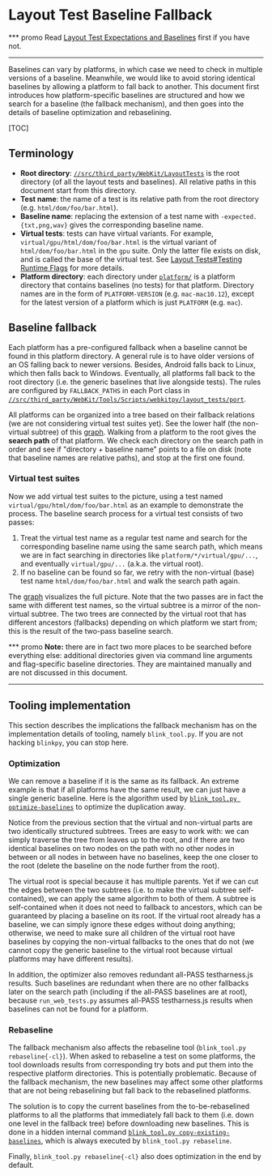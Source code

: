 # Layout Test Baseline Fallback


*** promo
Read [Layout Test Expectations and Baselines](layout_test_expectations.md) first
if you have not.
***

Baselines can vary by platforms, in which case we need to check in multiple
versions of a baseline. Meanwhile, we would like to avoid storing identical
baselines by allowing a platform to fall back to another. This document first
introduces how platform-specific baselines are structured and how we search for
a baseline (the fallback mechanism), and then goes into the details of baseline
optimization and rebaselining.

[TOC]

## Terminology

* **Root directory**:
    [`//src/third_party/WebKit/LayoutTests`](../../third_party/WebKit/LayoutTests)
    is the root directory (of all the layout tests and baselines). All relative
    paths in this document start from this directory.
* **Test name**: the name of a test is its relative path from the root
    directory (e.g. `html/dom/foo/bar.html`).
* **Baseline name**: replacing the extension of a test name with
    `-expected.{txt,png,wav}` gives the corresponding baseline name.
* **Virtual tests**: tests can have virtual variants. For example,
    `virtual/gpu/html/dom/foo/bar.html` is the virtual variant of
    `html/dom/foo/bar.html` in the `gpu` suite. Only the latter file exists on
    disk, and is called the base of the virtual test. See
    [Layout Tests#Testing Runtime Flags](layout_tests.md#testing-runtime-flags)
    for more details.
* **Platform directory**: each directory under
    [`platform/`](../../third_party/WebKit/LayoutTests/platform) is a platform
    directory that contains baselines (no tests) for that platform. Directory
    names are in the form of `PLATFORM-VERSION` (e.g. `mac-mac10.12`), except
    for the latest version of a platform which is just `PLATFORM` (e.g. `mac`).

## Baseline fallback

Each platform has a pre-configured fallback when a baseline cannot be found in
this platform directory. A general rule is to have older versions of an OS
falling back to newer versions. Besides, Android falls back to Linux, which then
falls back to Windows. Eventually, all platforms fall back to the root directory
(i.e. the generic baselines that live alongside tests). The rules are configured
by `FALLBACK_PATHS` in each Port class in
[`//src/third_party/WebKit/Tools/Scripts/webkitpy/layout_tests/port`](../../third_party/WebKit/Tools/Scripts/webkitpy/layout_tests/port).

All platforms can be organized into a tree based on their fallback relations (we
are not considering virtual test suites yet). See the lower half (the
non-virtual subtree) of this
[graph](https://docs.google.com/drawings/d/13l3IUlSE99RoKjDwEWuY1O77simAhhF6Wi0fZdkSaMA/).
Walking from a platform to the root gives the **search path** of that platform.
We check each directory on the search path in order and see if "directory +
baseline name" points to a file on disk (note that baseline names are relative
paths), and stop at the first one found.

### Virtual test suites

Now we add virtual test suites to the picture, using a test named
`virtual/gpu/html/dom/foo/bar.html` as an example to demonstrate the process.
The baseline search process for a virtual test consists of two passes:

1. Treat the virtual test name as a regular test name and search for the
   corresponding baseline name using the same search path, which means we are in
   fact searching in directories like `platform/*/virtual/gpu/...`, and
   eventually `virtual/gpu/...` (a.k.a. the virtual root).
2. If no baseline can be found so far, we retry with the non-virtual (base) test
   name `html/dom/foo/bar.html` and walk the search path again.

The [graph](https://docs.google.com/drawings/d/13l3IUlSE99RoKjDwEWuY1O77simAhhF6Wi0fZdkSaMA/)
visualizes the full picture. Note that the two passes are in fact the same with
different test names, so the virtual subtree is a mirror of the non-virtual
subtree. The two trees are connected by the virtual root that has different
ancestors (fallbacks) depending on which platform we start from; this is the
result of the two-pass baseline search.

*** promo
__Note:__ there are in fact two more places to be searched before everything
else: additional directories given via command line arguments and flag-specific
baseline directories. They are maintained manually and are not discussed in this
document.
***

## Tooling implementation

This section describes the implications the fallback mechanism has on the
implementation details of tooling, namely `blink_tool.py`. If you are not
hacking `blinkpy`, you can stop here.

### Optimization

We can remove a baseline if it is the same as its fallback. An extreme example
is that if all platforms have the same result, we can just have a single generic
baseline. Here is the algorithm used by
[`blink_tool.py optimize-baselines`](../../third_party/WebKit/Tools/Scripts/webkitpy/common/checkout/baseline_optimizer.py)
to optimize the duplication away.

Notice from the previous section that the virtual and non-virtual parts are two
identically structured subtrees. Trees are easy to work with: we can simply
traverse the tree from leaves up to the root, and if there are two identical
baselines on two nodes on the path with no other nodes in between or all nodes
in between have no baselines, keep the one closer to the root (delete the
baseline on the node further from the root).

The virtual root is special because it has multiple parents. Yet if we can cut
the edges between the two subtrees (i.e. to make the virtual subtree
self-contained), we can apply the same algorithm to both of them. A subtree is
self-contained when it does not need to fallback to ancestors, which can be
guaranteed by placing a baseline on its root. If the virtual root already has a
baseline, we can simply ignore these edges without doing anything; otherwise, we
need to make sure all children of the virtual root have baselines by copying
the non-virtual fallbacks to the ones that do not (we cannot copy the generic
baseline to the virtual root because virtual platforms may have different
results).

In addition, the optimizer also removes redundant all-PASS testharness.js
results. Such baselines are redundant when there are no other fallbacks later
on the search path (including if the all-PASS baselines are at root), because
`run_web_tests.py` assumes all-PASS testharness.js results when baselines can
not be found for a platform.

### Rebaseline

The fallback mechanism also affects the rebaseline tool (`blink_tool.py
rebaseline{-cl}`). When asked to rebaseline a test on some platforms, the tool
downloads results from corresponding try bots and put them into the respective
platform directories. This is potentially problematic. Because of the fallback
mechanism, the new baselines may affect some other platforms that are not being
rebaselining but fall back to the rebaselined platforms.

The solution is to copy the current baselines from the to-be-rebaselined
platforms to all the platforms that immediately fall back to them (i.e. down one
level in the fallback tree) before downloading new baselines. This is done in a
hidden internal command
[`blink_tool.py copy-existing-baselines`](../../third_party/blink/tools/blinkpy/tool/commands/copy_existing_baselines.py),
which is always executed by `blink_tool.py rebaseline`.

Finally, `blink_tool.py rebaseline{-cl}` also does optimization in the end by
default.
